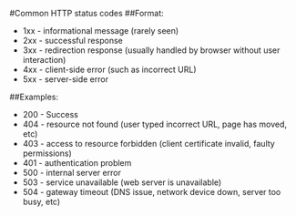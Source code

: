 #Common HTTP status codes
##Format:
* 1xx - informational message (rarely seen)
* 2xx - successful response
* 3xx - redirection response (usually handled by browser without user interaction) 
* 4xx - client-side error (such as incorrect URL)
* 5xx - server-side error

##Examples:
* 200 - Success
* 404 - resource not found (user typed incorrect URL, page has moved, etc)
* 403 - access to resource forbidden (client certificate invalid, faulty permissions)
* 401 - authentication problem
* 500 - internal server error
* 503 - service unavailable (web server is unavailable)
* 504 - gateway timeout (DNS issue, network device down, server too busy, etc)

